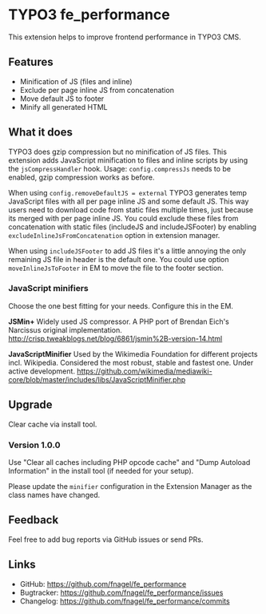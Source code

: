 # TYPO3 fe_performance

This extension helps to improve frontend performance in TYPO3 CMS.


## Features

* Minification of JS (files and inline)
* Exclude per page inline JS from concatenation
* Move default JS to footer
* Minify all generated HTML


## What it does

TYPO3 does gzip compression but no minification of JS files. This extension adds
JavaScript minification to files and inline scripts by using the
`jsCompressHandler` hook. Usage: `config.compressJs` needs to be enabled, gzip
compression works as before.

When using `config.removeDefaultJS = external` TYPO3 generates temp JavaScript
files with all per page inline JS and some default JS. This way users need to
download code from static files multiple times, just because its merged with per
page inline JS. You could exclude these files from concatenation with static
files (includeJS and includeJSFooter) by enabling `excludeInlineJsFromConcatenation`
option in extension manager.

When using `includeJSFooter` to add JS files it's a little annoying the only
remaining JS file in header is the default one. You could use option
`moveInlineJsToFooter` in EM to move the file to the footer section.


### JavaScript minifiers

Choose the one best fitting for your needs. Configure this in the EM.


**JSMin+**
Widely used JS compressor. A PHP port of Brendan Eich's Narcissus original implementation.
http://crisp.tweakblogs.net/blog/6861/jsmin%2B-version-14.html

**JavaScriptMinifier**
Used by the Wikimedia Foundation for different projects incl. Wikipedia.
Considered the most robust, stable and fastest one. Under active development.
https://github.com/wikimedia/mediawiki-core/blob/master/includes/libs/JavaScriptMinifier.php


## Upgrade

Clear cache via install tool.


### Version 1.0.0

Use "Clear all caches including PHP opcode cache" and "Dump Autoload Information" 
in the install tool (if needed for your setup).

Please update the `minifier` configuration in the Extension Manager as the class names have changed.


## Feedback

Feel free to add bug reports via GitHub issues or send PRs.


## Links

* GitHub:		https://github.com/fnagel/fe_performance
* Bugtracker:	https://github.com/fnagel/fe_performance/issues
* Changelog:	https://github.com/fnagel/fe_performance/commits

